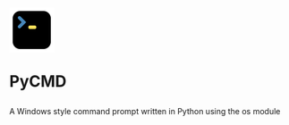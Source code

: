 # <img src=pycmd.png height="80" width="80"> <p>PyCMD</p>

A Windows style command prompt written in Python using the os module
